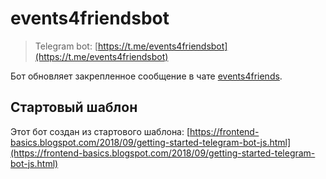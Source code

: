 # events4friendsbot

> Telegram bot: [https://t.me/events4friendsbot](https://t.me/events4friendsbot)

Бот обновляет закрепленное сообщение в чате [events4friends](https://t.me/events4friends).

## Стартовый шаблон

Этот бот создан из стартового шаблона:
[https://frontend-basics.blogspot.com/2018/09/getting-started-telegram-bot-js.html](https://frontend-basics.blogspot.com/2018/09/getting-started-telegram-bot-js.html)
